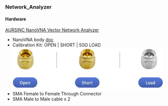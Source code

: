 ### Network_Analyzer
#### Hardware 
[AURSINC NanoVNA Vector Network Analyzer](https://www.amazon.com/gp/product/B07T6LXNTV)
* NanoVNA body [doc](http://nanovna.com/)
* Calibration Kit: OPEN | SHORT | 50Ω LOAD  
![alt text](https://github.com/xg590/IoT/raw/master/Radio/Network_Analyzer/calibration_kit.jpg "cal kit")
* SMA Female to Female Through Connector
* SMA Male to Male cable x 2
